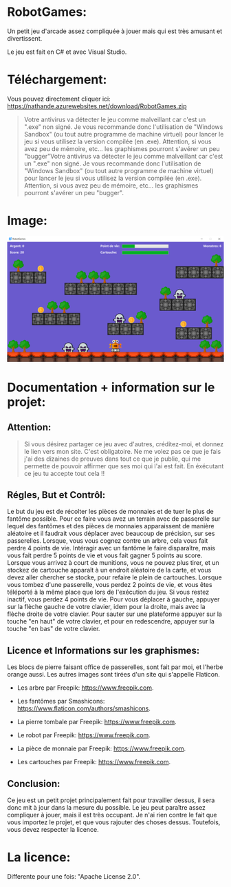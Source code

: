 # RobotGames:

Un petit jeu d'arcade assez compliquée à jouer mais qui est très amusant et divertissent.

Le jeu est fait en C# et avec Visual Studio.

# Téléchargement:

Vous pouvez directement cliquer ici: https://nathande.azurewebsites.net/download/RobotGames.zip

> Votre antivirus va détecter le jeu comme malveillant car c'est un ".exe" non signé. Je vous recommande donc l'utilisation de "Windows Sandbox" (ou tout autre programme de machine virtuel) pour lancer le jeu si vous utilisez la version compilée (en .exe). Attention, si vous avez peu de mémoire, etc... les graphismes pourront s'avérer un peu "bugger"Votre antivirus va détecter le jeu comme malveillant car c'est un ".exe" non signé. Je vous recommande donc l'utilisation de "Windows Sandbox" (ou tout autre programme de machine virtuel) pour lancer le jeu si vous utilisez la version compilée (en .exe). Attention, si vous avez peu de mémoire, etc... les graphismes pourront s'avérer un peu "bugger".

# Image:

![alt text](https://github.com/Nde-Code/RobotGames/blob/main/robotgames.png)

# Documentation + information sur le projet:

## Attention:

> Si vous désirez partager ce jeu avec d'autres, créditez-moi, et donnez le lien vers mon site. C'est obligatoire. Ne me volez pas ce que je fais j'ai des dizaines de preuves dans tout ce que je publie, qui me permette de pouvoir affirmer que ses moi qui l'ai est fait. En éxécutant ce jeu tu accepte tout cela !!

## Régles, But et Contrôl:

Le but du jeu est de récolter les pièces de monnaies et de tuer le plus de fantôme possible. Pour ce faire vous avez un terrain avec de passerelle sur lequel des fantômes et des pièces de monnaies apparaissent de manière aléatoire et il faudrait vous déplacer avec beaucoup de précision, sur ses passerelles. Lorsque, vous vous cognez contre un arbre, cela vous fait perdre 4 points de vie. Intéragir avec un fantôme le faire disparaître, mais vous fait perdre 5 points de vie et vous fait gagner 5 points au score. Lorsque vous arrivez à court de munitions, vous ne pouvez plus tirer, et un stockez de cartouche apparaît à un endroit aléatoire de la carte, et vous devez aller chercher se stocke, pour refaire le plein de cartouches. Lorsque vous tombez d'une passerelle, vous perdez 2 points de vie, et vous êtes téléporté à la même place que lors de l'exécution du jeu. Si vous restez inactif, vous perdez 4 points de vie. Pour vous déplacer à gauche, appuyer sur la flèche gauche de votre clavier, idem pour la droite, mais avec la flèche droite de votre clavier. Pour sauter sur une plateforme appuyer sur la touche "en haut" de votre clavier, et pour en redescendre, appuyer sur la touche "en bas" de votre clavier.

## Licence et Informations sur les graphismes:

Les blocs de pierre faisant office de passerelles, sont fait par moi, et l'herbe orange aussi. Les autres images sont tirées d'un site qui s'appelle Flaticon.

- Les arbre par Freepik: https://www.freepik.com.

- Les fantômes par Smashicons: https://www.flaticon.com/authors/smashicons.

- La pierre tombale par Freepik: https://www.freepik.com.

- Le robot par Freepik: https://www.freepik.com.

- La pièce de monnaie par Freepik: https://www.freepik.com. 

- Les cartouches par Freepik: https://www.freepik.com.

## Conclusion:

Ce jeu est un petit projet principalement fait pour travailler dessus, il sera donc mit à jour dans la mesure du possible. Le jeu peut paraître assez compliquer à jouer, mais il est très occupant. Je n'ai rien contre le fait que vous importez le projet, et que vous rajouter des choses dessus. Toutefois, vous devez respecter la licence. 

# La licence:

Differente pour une fois: "Apache License 2.0".
